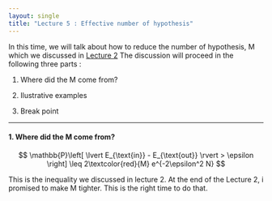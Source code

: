 ```yaml
---
layout: single
title: "Lecture 5 : Effective number of hypothesis"
---
```



In this time, we will talk about how to reduce the number of hypothesis, M which we discussed in [Lecture 2](https://isopink.github.io/Is-Learning-Feasible/)  The discussion will proceed in the following three parts :


1. Where did the M come from? 

2. Ilustrative examples 

3. Break point 

---

#### 1. Where did the M come from? 

$$
\mathbb{P}\left[ \lvert E_{\text{in}} - E_{\text{out}} \rvert > \epsilon \right] \leq 2\textcolor{red}{M} e^{-2\epsilon^2 N}
$$



This is the inequality we discussed in lecture 2. At the end of the Lecture 2, i promised to make M tighter. This is the right time to do that. 
